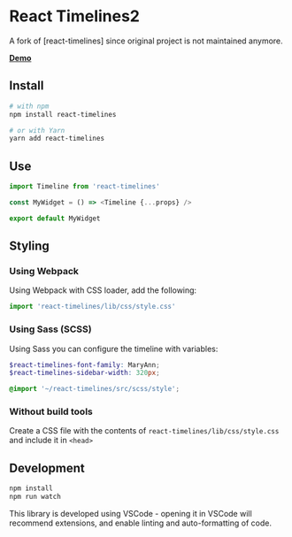 # React Timelines2

A fork of [react-timelines] since original project is not maintained anymore.

[**Demo**](https://jsainsburyplc.github.io/react-timelines/)

## Install

```sh
# with npm
npm install react-timelines

# or with Yarn
yarn add react-timelines
```

## Use

```js
import Timeline from 'react-timelines'

const MyWidget = () => <Timeline {...props} />

export default MyWidget
```

## Styling

### Using Webpack

Using Webpack with CSS loader, add the following:

```js
import 'react-timelines/lib/css/style.css'
```

### Using Sass (SCSS)

Using Sass you can configure the timeline with variables:

```scss
$react-timelines-font-family: MaryAnn;
$react-timelines-sidebar-width: 320px;

@import '~/react-timelines/src/scss/style';
```

### Without build tools

Create a CSS file with the contents of `react-timelines/lib/css/style.css` and include it in `<head>`

## Development

```sh
npm install
npm run watch
```

This library is developed using VSCode - opening it in VSCode will recommend extensions, and enable linting and auto-formatting of code.
